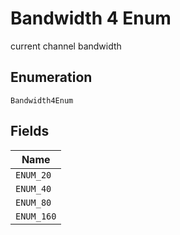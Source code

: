 
# Bandwidth 4 Enum

current channel bandwidth

## Enumeration

`Bandwidth4Enum`

## Fields

| Name |
|  --- |
| `ENUM_20` |
| `ENUM_40` |
| `ENUM_80` |
| `ENUM_160` |

